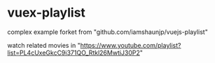 # vuex-playlist

complex example forket from "github.com/iamshaunjp/vuejs-playlist"

watch related movies in "https://www.youtube.com/playlist?list=PL4cUxeGkcC9i371QO_Rtkl26MwtiJ30P2"
